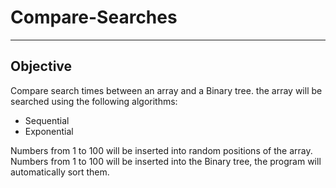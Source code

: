 # Compare-Searches
***
## Objective
Compare search times between an array and a Binary tree.
the array will be searched using the following algorithms:
* Sequential
* Exponential

Numbers from 1 to 100 will be inserted into random positions of the array.
Numbers from 1 to 100 will be inserted into the Binary tree, the program will automatically sort them.

